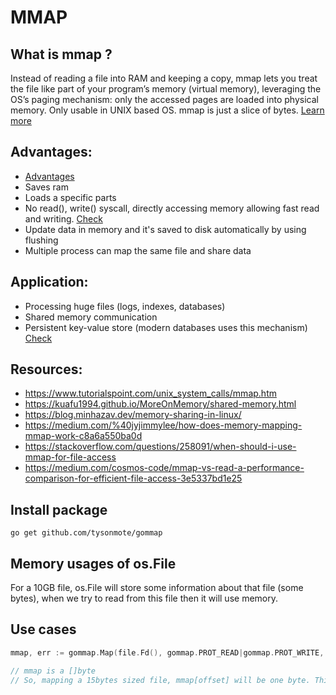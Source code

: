 # MMAP

## What is mmap ?
Instead of reading a file into RAM and keeping a copy, mmap lets you treat the file like part of your program’s memory (virtual memory), leveraging the OS’s paging mechanism: only the accessed pages are loaded into physical memory. Only usable in UNIX based OS. mmap is just a slice of bytes.
[Learn more](https://en.wikipedia.org/wiki/Memory-mapped_file)

## Advantages:
- [Advantages](https://www.tencentcloud.com/techpedia/106444)
- Saves ram
- Loads a specific parts
- No read(), write() syscall, directly accessing memory allowing fast read and writing. [Check](https://learningdaily.dev/reading-and-writing-files-using-memory-mapped-i-o-220fa802aa1c)
- Update data in memory and it's saved to disk automatically by using flushing
- Multiple process can map the same file and share data

## Application:
- Processing huge files (logs, indexes, databases)
- Shared memory communication
- Persistent key-value store (modern databases uses this mechanism) [Check](https://brunocalza.me/2021/01/18/but-how-exactly-databases-use-mmap)

## Resources:
- https://www.tutorialspoint.com/unix_system_calls/mmap.htm
- https://kuafu1994.github.io/MoreOnMemory/shared-memory.html
- https://blog.minhazav.dev/memory-sharing-in-linux/
- https://medium.com/%40jyjimmylee/how-does-memory-mapping-mmap-work-c8a6a550ba0d
- https://stackoverflow.com/questions/258091/when-should-i-use-mmap-for-file-access
- https://medium.com/cosmos-code/mmap-vs-read-a-performance-comparison-for-efficient-file-access-3e5337bd1e25

## Install package
    go get github.com/tysonmote/gommap

## Memory usages of os.File
For a 10GB file, os.File will store some information about that file (some bytes), when we try to read from this file then it will use memory.

## Use cases
```go
mmap, err := gommap.Map(file.Fd(), gommap.PROT_READ|gommap.PROT_WRITE, gommap.MAP_SHARED)

// mmap is a []byte
// So, mapping a 15bytes sized file, mmap[offset] will be one byte. Think of it like, a slice of bytes with len of 15 and offset like index
```